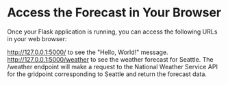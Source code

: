 # Access the Forecast in Your Browser

Once your Flask application is running, you can access the following URLs in your web browser:

http://127.0.0.1:5000/ to see the "Hello, World!" message.
http://127.0.0.1:5000/weather to see the weather forecast for Seattle.
The /weather endpoint will make a request to the National Weather Service API for the gridpoint corresponding to Seattle and return the forecast data.